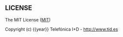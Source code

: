 
## LICENSE

The MIT License ([MIT](LICENSE))

Copyright (c) {{year}} Telefónica I+D - http://www.tid.es
